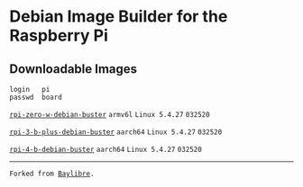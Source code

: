 # Debian Image Builder for the Raspberry Pi
<h2>Downloadable Images</h2>

```
login   pi
passwd  board
```

<code><a href="http://www.mediafire.com/file/w9um696jli9s9eo/rpi-zero-w-debian-buster.7z/file">rpi-zero-w-debian-buster</a></code> <code>armv6l</code> <code>Linux 5.4.27</code> <code>032520</code>

<code><a href="http://www.mediafire.com/file/4dngycbz8fo5iaw/rpi-3-b-plus-debian-buster.7z/file">rpi-3-b-plus-debian-buster</a></code> <code>aarch64</code> <code>Linux 5.4.27</code> <code>032520</code>

<code><a href="http://www.mediafire.com/file/ordfv84kkn2tegu/rpi-4-b-debian-buster.7z/file">rpi-4-b-debian-buster</a></code> <code>aarch64</code> <code>Linux 5.4.27</code> <code>032520</code>

<hr>
<code>Forked from <a href="https://github.com/BayLibre/libretech-image-builder">Baylibre</a>.</code>
